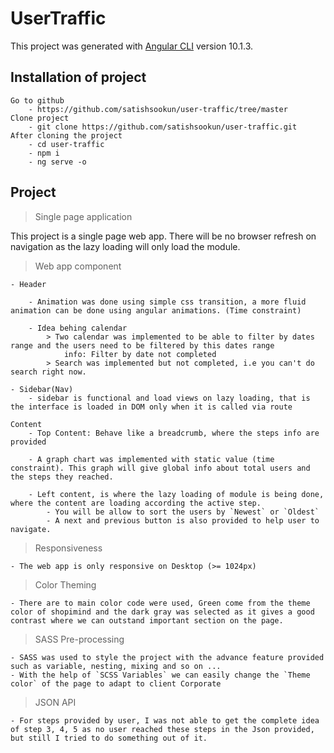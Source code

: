 # UserTraffic

This project was generated with [Angular CLI](https://github.com/angular/angular-cli) version 10.1.3.

## Installation of project
    Go to github
        - https://github.com/satishsookun/user-traffic/tree/master
    Clone project
        - git clone https://github.com/satishsookun/user-traffic.git
    After cloning the project
        - cd user-traffic
        - npm i
        - ng serve -o
        
## Project

> Single page application

  This project is a single page web app. There will be no browser refresh on navigation as the lazy loading will only load the module.

> Web app component
    
    - Header
    
        - Animation was done using simple css transition, a more fluid animation can be done using angular animations. (Time constraint)
        
        - Idea behing calendar
            > Two calendar was implemented to be able to filter by dates range and the users need to be filtered by this dates range
                info: Filter by date not completed
            > Search was implemented but not completed, i.e you can't do search right now.
    
    - Sidebar(Nav)
        - sidebar is functional and load views on lazy loading, that is the interface is loaded in DOM only when it is called via route
        
    Content
        - Top Content: Behave like a breadcrumb, where the steps info are provided
        
        - A graph chart was implemented with static value (time constraint). This graph will give global info about total users and the steps they reached.
        
        - Left content, is where the lazy loading of module is being done, where the content are loading according the active step.
            - You will be allow to sort the users by `Newest` or `Oldest`
            - A next and previous button is also provided to help user to navigate.
            
> Responsiveness
    
    - The web app is only responsive on Desktop (>= 1024px)
    
> Color Theming

    - There are to main color code were used, Green come from the theme color of shopimind and the dark gray was selected as it gives a good contrast where we can outstand important section on the page.
    
> SASS Pre-processing

    - SASS was used to style the project with the advance feature provided such as variable, nesting, mixing and so on ...
    - With the help of `SCSS Variables` we can easily change the `Theme color` of the page to adapt to client Corporate
    
> JSON API 
  
    - For steps provided by user, I was not able to get the complete idea of step 3, 4, 5 as no user reached these steps in the Json provided, but still I tried to do something out of it. 
